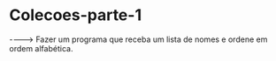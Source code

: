 # Colecoes-parte-1
----> Fazer um programa que receba um lista de nomes e ordene em ordem alfabética. 
